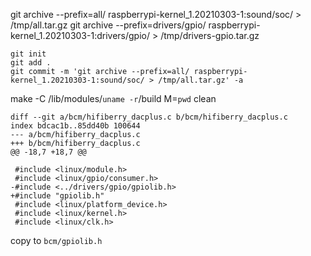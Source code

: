 

git archive --prefix=all/ raspberrypi-kernel_1.20210303-1:sound/soc/ > /tmp/all.tar.gz
git archive --prefix=drivers/gpio/ raspberrypi-kernel_1.20210303-1:drivers/gpio/ > /tmp/drivers-gpio.tar.gz

```
git init
git add .
git commit -m 'git archive --prefix=all/ raspberrypi-kernel_1.20210303-1:sound/soc/ > /tmp/all.tar.gz' -a
```

make -C /lib/modules/`uname -r`/build M=`pwd` clean

```
diff --git a/bcm/hifiberry_dacplus.c b/bcm/hifiberry_dacplus.c
index bdcac1b..85dd40b 100644
--- a/bcm/hifiberry_dacplus.c
+++ b/bcm/hifiberry_dacplus.c
@@ -18,7 +18,7 @@
 
 #include <linux/module.h>
 #include <linux/gpio/consumer.h>
-#include <../drivers/gpio/gpiolib.h>
+#include "gpiolib.h"
 #include <linux/platform_device.h>
 #include <linux/kernel.h>
 #include <linux/clk.h>
```

copy to `bcm/gpiolib.h`
